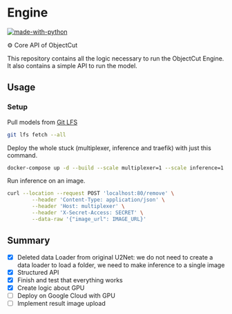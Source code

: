 # Engine

[![made-with-python](https://img.shields.io/badge/Made%20with-Python-1f425f.svg)](https://www.python.org/)

⚙️ Core API of ObjectCut

This repository contains all the logic necessary to run the ObjectCut Engine. It also contains a simple API to run the model. 

## Usage

### Setup

Pull models from [Git LFS](https://git-lfs.github.com/)

```bash
git lfs fetch --all
```

Deploy the whole stuck (multiplexer, inference and traefik) with just this command.

```bash
docker-compose up -d --build --scale multiplexer=1 --scale inference=1
```

Run inference on an image.

```bash
curl --location --request POST 'localhost:80/remove' \
        --header 'Content-Type: application/json' \
        --header 'Host: multiplexer' \
        --header 'X-Secret-Access: SECRET' \
        --data-raw '{"image_url": IMAGE_URL}'
```


## Summary

- [x] Deleted data Loader from original U2Net: we do not need to create a data loader to load a folder, we need to make inference to a single image
- [x] Structured API
- [x] Finish and test that everything works
- [x] Create logic about GPU
- [ ] Deploy on Google Cloud with GPU
- [ ] Implement result image upload
